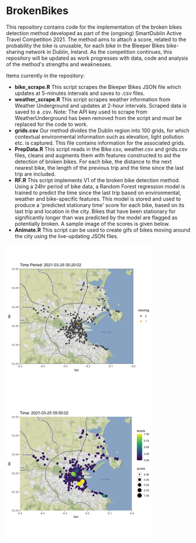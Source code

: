 # BrokenBikes
This repository contains code for the implementation of the broken bikes detection method developed as part of the (ongoing) SmartDublin Active Travel Competition 2021. The method aims to attach a score, related to the probability the bike is unusable, for each bike in the Bleeper Bikes bike-sharing network in Dublin, Ireland. As the competition continues, this repository will be updated as work progresses with data, code and analysis of the method's strengths and weaknesses. 

Items currently in the repository:
- **bike_scrape.R** This script scrapes the Bleeper Bikes JSON file which updates at 5-minutes intervals and saves to .csv files. 
- **weather_scrape.R** This script scrapes weather information from Weather Underground and updates at 2-hour intervals. Scraped data is saved to a .csv. Note: The API key used to scrape from WeatherUnderground has been removed from the script and must be replaced for the code to work. 
- **grids.csv**  Our method divides the Dublin region into 100 grids, for which contextual environmental information such as elevation, light pollution etc. is captured. This file contains information for the associated grids. 
- **PrepData.R** This script reads in the Bike.csv, weather.csv and grids.csv files, cleans and augments them with features constructed to aid the detection of broken bikes. For each bike, the distance to the next nearest bike, the length of the previous trip and the time since the last trip are included. 
- **RF.R** This script implements V1 of the broken bike detection method. Using a 24hr period of bike data, a Random Forest regression model is trained to predict the time since the last trip based on environmental, weather and bike-specific features. This model is stored and used to produce a 'predicted stationary time' score for each bike, based on its last trip and location in the city. Bikes that have been stationary for significantly longer than was predicted by the model are flagged as potentially broken. A sample image of the scores is given below. 
- **Animate.R** This script can be used to create gifs of bikes moving around the city using the live-updating JSON files. 

<img src="bikes_129-153.gif" width = "400" /> <img src="bike_125_map.png" width = "400" />
